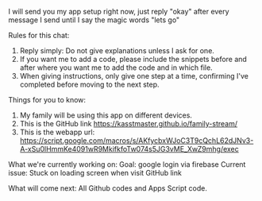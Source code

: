 I will send you my app setup right now, just reply "okay" after every message I send until I say the magic words "lets go"


Rules for this chat:
1. Reply simply: Do not give explanations unless I ask for one.
2. If you want me to add a code, please include the snippets before and after where you want me to add the code and in which file.
3. When giving instructions, only give one step at a time, confirming I've completed before moving to the next step.

Things for you to know:
1. My family will be using this app on different devices.
2. This is the GitHub link https://kasstmaster.github.io/family-stream/
3. This is the webapp url: https://script.google.com/macros/s/AKfycbxWJoC3T9cQchL62dJNv3-A-xSu0lHmmKe4091wR9MkifkfoTw074s5JG3vME_XwZ9mhg/exec

What we're currently working on:
Goal: google login via firebase
Current issue: Stuck on loading screen when visit GitHub link


What will come next: All Github codes and Apps Script code.

